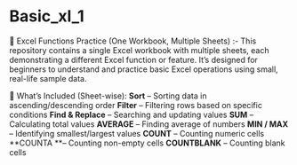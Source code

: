 # Basic_xl_1
📘 Excel Functions Practice (One Workbook, Multiple Sheets) :-
This repository contains a single Excel workbook with multiple sheets, each demonstrating a different Excel function or feature. It’s designed for beginners to understand and practice basic Excel operations using small, real-life sample data.

📑 What’s Included (Sheet-wise):
**Sort** – Sorting data in ascending/descending order
**Filter** – Filtering rows based on specific conditions
**Find & Replace** – Searching and updating values
**SUM** – Calculating total values
**AVERAGE** – Finding average of numbers
**MIN / MAX** – Identifying smallest/largest values
**COUNT** – Counting numeric cells
**COUNTA **– Counting non-empty cells
**COUNTBLANK** – Counting blank cells
